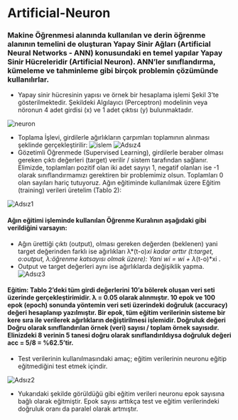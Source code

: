 # Artificial-Neuron


### Makine Öğrenmesi alanında kullanılan ve derin öğrenme alanının temelini de oluşturan Yapay Sinir Ağları (Artificial Neural Networks - ANN) konusundaki en temel yapılar Yapay Sinir Hücreleridir (Artificial Neuron). ANN’ler sınıflandırma, kümeleme ve tahminleme gibi birçok problemin çözümünde kullanılırlar.


* Yapay sinir hücresinin yapısı ve örnek bir hesaplama işlemi Şekil 3’te gösterilmektedir. Şekildeki Algılayıcı (Perceptron) modelinin veya nöronun 4 adet girdisi (x) ve 1 adet çıktısı (y) bulunmaktadır.

![neuron](https://user-images.githubusercontent.com/65908597/193350847-21434114-d24a-47fe-9bc9-3723d74b1ab9.png)

* Toplama İşlevi, girdilerle ağırlıkların çarpımları toplamının alınması şeklinde gerçekleştirilir:
![islem](https://user-images.githubusercontent.com/65908597/193352399-0ace8490-9642-466b-b184-cf2cd6d4202d.png)
![Adsız4](https://user-images.githubusercontent.com/65908597/193357458-aeeeaf04-82cc-4740-add5-e2558523a389.png)
* Gözetimli Öğrenmede (Supervised Learning), girdilerle beraber olması gereken çıktı değerleri (target) verilir / sistem tarafından sağlanır. Elimizde, toplamları pozitif olan iki adet sayıyı 1, negatif olanları ise -1 olarak sınıflandırmamızı gerektiren bir problemimiz olsun. Toplamları 0 olan sayıları hariç tutuyoruz. Ağın eğitiminde kullanılmak üzere Eğitim (training) verileri üretelim (Tablo 2):

![Adsız1](https://user-images.githubusercontent.com/65908597/193353024-7c1b504f-b749-4689-a6c5-eba390c00303.png)

#### Ağın eğitimi işleminde kullanılan Öğrenme Kuralının aşağıdaki gibi verildiğini varsayın:
* Ağın ürettiği çıktı (output), olması gereken değerden (beklenen) yani target değerinden farklı ise ağırlıkları λ*(t-o)*xi kadar arttır (t:target, o:output, λ:öğrenme katsayısı olmak üzere): Yani wi = wi + λ*(t-o)*xi .
* Output ve target değerleri aynı ise ağırlıklarda değişiklik yapma.
![Adsız3](https://user-images.githubusercontent.com/65908597/193357102-25733c94-dc87-41bc-b8c0-4aa52bf2107c.png)

#### Eğitim: Tablo 2’deki tüm girdi değerlerini 10’a bölerek oluşan veri seti üzerinde gerçekleştirimidir. λ = 0.05 olarak alınmıştır. 10 epok ve 100 epok (epoch) sonunda yöntemin veri seti üzerindeki doğruluk (accuracy) değeri hesaplanıp yazılmıştır. Bir epok, tüm eğitim verilerinin sisteme bir kere sıra ile verilerek ağırlıkların değiştirilmesi işlemidir. Doğruluk değeri Doğru olarak sınıflandırılan örnek (veri) sayısı / toplam örnek sayısıdır. Elinizdeki 8 verinin 5 tanesi doğru olarak sınıflandırıldıysa doğruluk değeri acc = 5/8 = %62.5’tir.

* Test verilerinin kullanılmasındaki amaç; eğitim verilerinin neuronu eğitip eğitmediğini test etmek içindir.

![Adsız2](https://user-images.githubusercontent.com/65908597/193355627-77ac0e09-3d15-4cfe-803f-fef59aec516e.png)

* Yukarıdaki şekilde görüldüğü gibi eğitim verileri neuronu epok sayısına bağlı olarak eğitmiştir. Epok sayısı arttıkça test ve eğitim verilerindeki doğruluk oranı da paralel olarak artmıştır.
